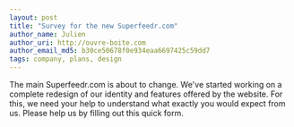 ```yaml
---
layout: post
title: "Survey for the new Superfeedr.com"
author_name: Julien
author_uri: http://ouvre-boite.com
author_email_md5: b30ce50678f0e934eaa6697425c59dd7
tags: company, plans, design
---
```


The main Superfeedr.com is about to change. We've started working on a complete redesign of our identity and features offered by the website. For this, we need your help to understand what exactly you would expect from us. Please help us by filling out this quick form.

<div style="margin: 20px">
<!-- Change the width and height values to suit you best -->
<div class="typeform-widget" data-url="https://superfeedr.typeform.com/to/O8cjuN" data-text="Redesign" style="width:100%;height:500px;"></div>
<script>(function(){var qs,js,q,s,d=document,gi=d.getElementById,ce=d.createElement,gt=d.getElementsByTagName,id='typef_orm',b='https://s3-eu-west-1.amazonaws.com/share.typeform.com/';if(!gi.call(d,id)){js=ce.call(d,'script');js.id=id;js.src=b+'widget.js';q=gt.call(d,'script')[0];q.parentNode.insertBefore(js,q)}})()</script>
</div>